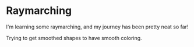 # Raymarching
I'm learning some raymarching, and my journey has been pretty neat so far!

Trying to get smoothed shapes to have smooth coloring.
